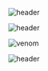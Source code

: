 ![header](https://capsule-render.vercel.app/api?&type=venom&height=300&section=header&text=Hellow%20SEOJIN%20World!&stroke=FA7000&color=0:8871e5,100:FA7000)


![header](https://capsule-render.vercel.app/api?type=venom&text=Hellow%20SEOJIN%20World!&fontSize=70&color=0:8871e5,100:FA7000&stroke=FA7000)

![venom](https://capsule-render.vercel.app/api?type=venom&height=200&text=I%20am%20Venom.&fontSize=70&color=0:8871e5,100:b678c4&stroke=b678c4)


![header](https://capsule-render.vercel.app/api?type=wave&color=auto&height=300&section=header&text=capsule%20render&fontSize=90)
